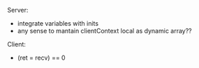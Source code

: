Server:
- integrate variables with inits
- any sense to mantain clientContext local as dynamic array??

Client:
- (ret = recv) == 0